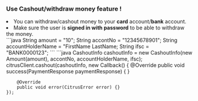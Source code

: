 <h3>Use Cashout/withdraw money feature !</h3>

<li>You can withdraw/cashout money to your <b>card</b> account/<b>bank</b> account.</li><li>Make sure the user is <b>signed in with password</b> to be able to withdraw the money.</li>
```java
    String amount = "10";
    String accontNo = "12345678901";
    String accountHolderName = "FirstName LastName;
    String ifsc = "BANK0000123";
```
```java
CashoutInfo cashoutInfo = new CashoutInfo(new Amount(amount), accontNo, accountHolderName, ifsc);
citrusClient.cashout(cashoutInfo, new Callback<PaymentResponse>() {
        @Override
        public void success(PaymentResponse paymentResponse) { }

        @Override
        public void error(CitrusError error) {}
    });
  ```

